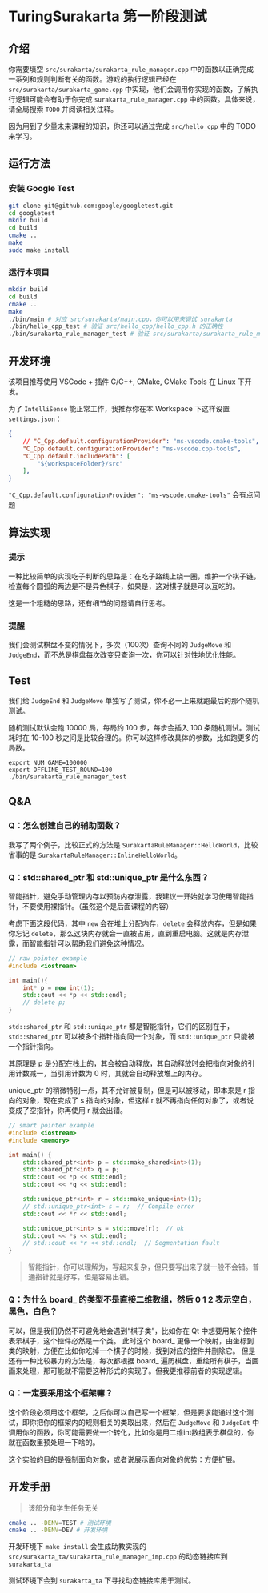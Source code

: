 # TuringSurakarta 第一阶段测试

## 介绍

你需要填空 `src/surakarta/surakarta_rule_manager.cpp` 中的函数以正确完成一系列和规则判断有关的函数。游戏的执行逻辑已经在 `src/surakarta/surakarta_game.cpp` 中实现，他们会调用你实现的函数，了解执行逻辑可能会有助于你完成 `surakarta_rule_manager.cpp` 中的函数。具体来说，请全局搜索 `TODO` 并阅读相关注释。

因为用到了少量未来课程的知识，你还可以通过完成 `src/hello_cpp` 中的 TODO 来学习。

## 运行方法

### 安装 Google Test

```bash
git clone git@github.com:google/googletest.git
cd googletest
mkdir build
cd build
cmake ..
make
sudo make install
```

### 运行本项目

```bash
mkdir build
cd build
cmake ..
make
./bin/main # 对应 src/surakarta/main.cpp，你可以用来调试 surakarta
./bin/hello_cpp_test # 验证 src/hello_cpp/hello_cpp.h 的正确性
./bin/surakarta_rule_manager_test # 验证 src/surakarta/surakarta_rule_manager.h 的正确性
```

## 开发环境

该项目推荐使用 VSCode + 插件 C/C++, CMake, CMake Tools 在 Linux 下开发。

为了 `IntelliSense` 能正常工作，我推荐你在本 Workspace 下这样设置 `settings.json`：

```json
{
    // "C_Cpp.default.configurationProvider": "ms-vscode.cmake-tools",
    "C_Cpp.default.configurationProvider": "ms-vscode.cpp-tools",
    "C_Cpp.default.includePath": [
        "${workspaceFolder}/src"
    ],
}
```

`"C_Cpp.default.configurationProvider": "ms-vscode.cmake-tools"` 会有点问题

## 算法实现

### 提示

一种比较简单的实现吃子判断的思路是：在吃子路线上绕一圈，维护一个棋子链，检查每个圆弧的两边是不是异色棋子，如果是，这对棋子就是可以互吃的。

这是一个粗糙的思路，还有细节的问题请自行思考。

### 提醒

我们会测试棋盘不变的情况下，多次（100次）查询不同的 `JudgeMove` 和 `JudgeEnd`，而不总是棋盘每次改变只查询一次，你可以针对性地优化性能。

## Test

我们给 `JudgeEnd` 和 `JudgeMove` 单独写了测试，你不必一上来就跑最后的那个随机测试。

随机测试默认会跑 10000 局，每局约 100 步，每步会插入 100 条随机测试。测试耗时在 10-100 秒之间是比较合理的。你可以这样修改具体的参数，比如跑更多的局数。

```
export NUM_GAME=100000
export OFFLINE_TEST_ROUND=100
./bin/surakarta_rule_manager_test
```

## Q&A

### Q：怎么创建自己的辅助函数？

我写了两个例子，比较正式的方法是 `SurakartaRuleManager::HelloWorld`，比较省事的是 `SurakartaRuleManager::InlineHelloWorld`。

### Q：std::shared_ptr 和 std::unique_ptr 是什么东西？

智能指针，避免手动管理内存以预防内存泄露，我建议一开始就学习使用智能指针，不要使用裸指针。（虽然这个是后面课程的内容）

考虑下面这段代码，其中 `new` 会在堆上分配内存，`delete` 会释放内存，但是如果你忘记 `delete`，那么这块内存就会一直被占用，直到重启电脑。这就是内存泄露，而智能指针可以帮助我们避免这种情况。

```cpp
// raw pointer example
#include <iostream>

int main(){
    int* p = new int(1);
    std::cout << *p << std::endl;
    // delete p;
}
```

`std::shared_ptr` 和 `std::unique_ptr` 都是智能指针，它们的区别在于，`std::shared_ptr` 可以被多个指针指向同一个对象，而 `std::unique_ptr` 只能被一个指针指向。

其原理是 p 是分配在栈上的，其会被自动释放，其自动释放时会把指向对象的引用计数减一，当引用计数为 0 时，其就会自动释放堆上的内存。

unique_ptr 的稍微特别一点，其不允许被复制，但是可以被移动，即本来是 r 指向的对象，现在变成了 s 指向的对象，但这样 r 就不再指向任何对象了，或者说变成了空指针，你再使用 r 就会出错。

```cpp
// smart pointer example
#include <iostream>
#include <memory>

int main() {
    std::shared_ptr<int> p = std::make_shared<int>(1);
    std::shared_ptr<int> q = p;
    std::cout << *p << std::endl;
    std::cout << *q << std::endl;

    std::unique_ptr<int> r = std::make_unique<int>(1);
    // std::unique_ptr<int> s = r;  // Compile error
    std::cout << *r << std::endl;

    std::unique_ptr<int> s = std::move(r);  // ok
    std::cout << *s << std::endl;
    // std::cout << *r << std::endl;  // Segmentation fault
}
```

> 智能指针，你可以理解为，写起来复杂，但只要写出来了就一般不会错。普通指针就是好写，但是容易出错。

### Q：为什么 board_ 的类型不是直接二维数组，然后 0 1 2 表示空白，黑色，白色？

可以，但是我们仍然不可避免地会遇到“棋子类”，比如你在 Qt 中想要用某个控件表示棋子，这个控件必然是一个类。
此时这个 board_ 更像一个映射，由坐标到类的映射，方便在比如你吃掉一个棋子的时候，找到对应的控件并删除它。
但是还有一种比较暴力的方法是，每次都根据 board_ 遍历棋盘，重绘所有棋子，当画画来处理，那可能就不需要这种形式的实现了。但我更推荐前者的实现逻辑。

### Q：一定要采用这个框架嘛？

这个阶段必须用这个框架，之后你可以自己写一个框架，但是要求能通过这个测试，即你把你的框架内的规则相关的类取出来，然后在 `JudgeMove` 和 `JudgeEat` 中调用你的函数，你可能需要做一个转化，比如你是用二维int数组表示棋盘的，你就在函数里预处理一下啥的。

这个实验的目的是强制面向对象，或者说展示面向对象的优势：方便扩展。

## 开发手册

> 该部分和学生任务无关

```bash
cmake .. -DENV=TEST # 测试环境
cmake .. -DENV=DEV # 开发环境
```

开发环境下 `make install` 会生成助教实现的 `src/surakarta_ta/surakarta_rule_manager_imp.cpp` 的动态链接库到 `surakarta_ta`

测试环境下会到 `surakarta_ta` 下寻找动态链接库用于测试。